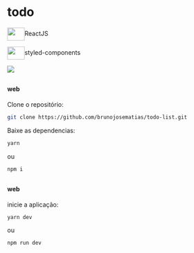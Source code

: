 # todo

<div> 
  <p><img align="center" height="30" width="40" src="https://cdn.jsdelivr.net/gh/devicons/devicon/icons/react/react-original.svg" />ReactJS</p>
  <p><img align="center" height="30" width="40" src="https://cdn.jsdelivr.net/gh/devicons/devicon@latest/icons/styledcomponents/styledcomponents-original.svg" />styled-components</p>
</div>



<img src="https://github.com/user-attachments/assets/69eb38bc-21d9-4cbf-90db-ca735daa4abc" />

##

#### web

Clone o repositório:
```bash
git clone https://github.com/brunojosematias/todo-list.git
```

Baixe as dependencias:
```bash
yarn
```
ou
```bash
npm i
```
##

#### web
inicie a aplicação:
```bash
yarn dev
```
ou 
```bash
npm run dev
```
